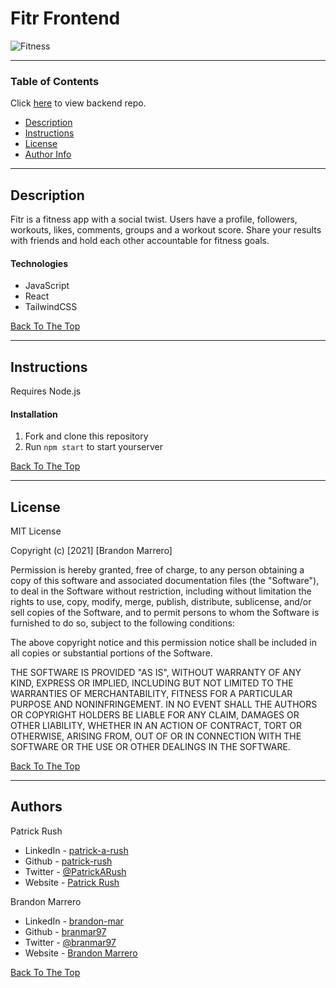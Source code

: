 # Fitr Frontend

![Fitness](https://images.unsplash.com/photo-1594882645126-14020914d58d?ixid=MnwxMjA3fDB8MHxwaG90by1wYWdlfHx8fGVufDB8fHx8&ixlib=rb-1.2.1&auto=format&fit=crop&w=1363&q=80)

---

### Table of Contents

Click [here](https://github.com/patrick-rush/fitr-backend) to view backend repo.

- [Description](#description)
- [Instructions](#instructions)
- [License](#license)
- [Author Info](#author-info)

---

## Description

Fitr is a fitness app with a social twist. Users have a profile, followers, workouts, likes, comments, groups and a workout score. Share your results with friends and hold each other accountable for fitness goals. 

#### Technologies

- JavaScript
- React
- TailwindCSS

[Back To The Top](#fitr-backend)

---

## Instructions
Requires Node.js

#### Installation

1. Fork and clone this repository
2. Run `npm start` to start yourserver

[Back To The Top](#fitr-backend)

---

## License

MIT License

Copyright (c) [2021] [Brandon Marrero]

Permission is hereby granted, free of charge, to any person obtaining a copy
of this software and associated documentation files (the "Software"), to deal
in the Software without restriction, including without limitation the rights
to use, copy, modify, merge, publish, distribute, sublicense, and/or sell
copies of the Software, and to permit persons to whom the Software is
furnished to do so, subject to the following conditions:

The above copyright notice and this permission notice shall be included in all
copies or substantial portions of the Software.

THE SOFTWARE IS PROVIDED "AS IS", WITHOUT WARRANTY OF ANY KIND, EXPRESS OR
IMPLIED, INCLUDING BUT NOT LIMITED TO THE WARRANTIES OF MERCHANTABILITY,
FITNESS FOR A PARTICULAR PURPOSE AND NONINFRINGEMENT. IN NO EVENT SHALL THE
AUTHORS OR COPYRIGHT HOLDERS BE LIABLE FOR ANY CLAIM, DAMAGES OR OTHER
LIABILITY, WHETHER IN AN ACTION OF CONTRACT, TORT OR OTHERWISE, ARISING FROM,
OUT OF OR IN CONNECTION WITH THE SOFTWARE OR THE USE OR OTHER DEALINGS IN THE
SOFTWARE.

[Back To The Top](#fitr-backend)

---

## Authors 

Patrick Rush
- LinkedIn - [patrick-a-rush](https://www.linkedin.com/in/patrick-a-rush/)
- Github - [patrick-rush](https://github.com/patrick-rush)
- Twitter - [@PatrickARush](https://twitter.com/patrickarush)
- Website - [Patrick Rush](https://patrickrush.tech)

Brandon Marrero
- LinkedIn - [brandon-mar](https://www.linkedin.com/in/brandon-mar/)
- Github - [branmar97](https://github.com/branmar97)
- Twitter - [@branmar97](https://twitter.com/branmar97)
- Website - [Brandon Marrero](https://brandonmarrero.com)

[Back To The Top](#fitr-backend)
